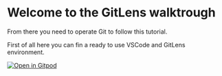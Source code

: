 # Welcome to the GitLens walktrough

From there you need to operate Git to follow this tutorial.

First of all here you can fin a ready to use VSCode and GitLens environment.

[![Open in Gitpod](https://gitpod.io/button/open-in-gitpod.svg)](https://gitpod.io/#https://github.com/ITSRizzoli/2021-23.SA.UFS07)
